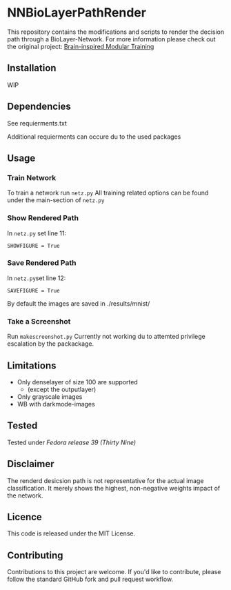 # NNBioLayerPathRender

This repository contains the modifications and scripts to render the decision path through a BioLayer-Network. For more information please check out the original project:
[Brain-inspired Modular Training](https://github.com/KindXiaoming/BIMT)

## Installation

WIP

## Dependencies

See requierments.txt

Additional requierments can occure du to the used packages

## Usage

### Train Network

To train a network run `netz.py`
All training related options can be found under the main-section of `netz.py`

### Show Rendered Path

In `netz.py` set line 11:

    SHOWFIGURE = True

### Save Rendered Path

In `netz.py`set line 12:

    SAVEFIGURE = True

By default the images are saved in ./results/mnist/

### Take a Screenshot

Run `makescreenshot.py`
Currently not working du to attemted privilege escalation by the packackage.

## Limitations

* Only denselayer of size 100 are supported
  * (except the outputlayer)
* Only grayscale images
* WB with darkmode-images

## Tested

Tested under *Fedora release 39 (Thirty Nine)*

## Disclaimer

The renderd desicsion path is not representative for the actual image classification. It merely shows the highest, non-negative weights impact of the network.

## Licence

This code is released under the MIT License.

## Contributing

Contributions to this project are welcome. If you'd like to contribute, please follow the standard GitHub fork and pull request workflow.
